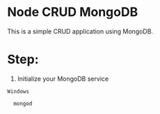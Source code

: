 # Node CRUD MongoDB

This is a simple CRUD application using MongoDB.


# Step:
  1. Initialize your MongoDB service
  
  ```Windows```
  
  ```
    mongod
  ```

